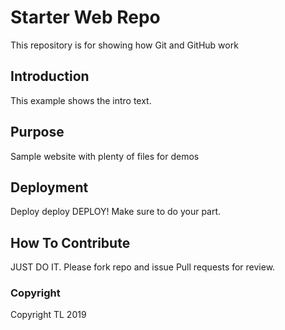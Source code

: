 # Starter Web Repo

This repository is for showing how Git and GitHub work

## Introduction

This example shows the intro text.

## Purpose

Sample website with plenty of files for demos

## Deployment

Deploy deploy DEPLOY! Make sure to do your part.

## How To Contribute

JUST DO IT. Please fork repo and issue Pull requests for review.

### Copyright

Copyright TL 2019
